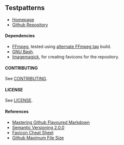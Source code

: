 ## Testpatterns

- [Homepage](//testpatterns.github.io/testpatterns/index.html)
- [Github Repository](//github.com/testpatterns/testpatterns)

#### Dependencies

- [FFmpeg](//ffmpeg.org), tested using [alternate FFmpeg tap](//github.com/homebrew-ffmpeg/homebrew-ffmpeg) build.
- [GNU Bash](//www.gnu.org/software/bash/).
- [Imagemagick](//imagemagick.org), for creating favicons for the repository.

#### CONTRIBUTING

See [CONTRIBUTING](CONTRIBUTING.md).

#### LICENSE

See [LICENSE](LICENSE.md).

#### References

- [Mastering Github Flavoured Markdown](//guides.github.com/features/mastering-markdown/)
- [Semantic Versioning 2.0.0](//semver.org/)
- [Favicon Cheat Sheet](//github.com/audreyr/favicon-cheat-sheet)
- [Github Maximum File Size](//help.github.com/en/github/managing-large-files/working-with-large-files)
